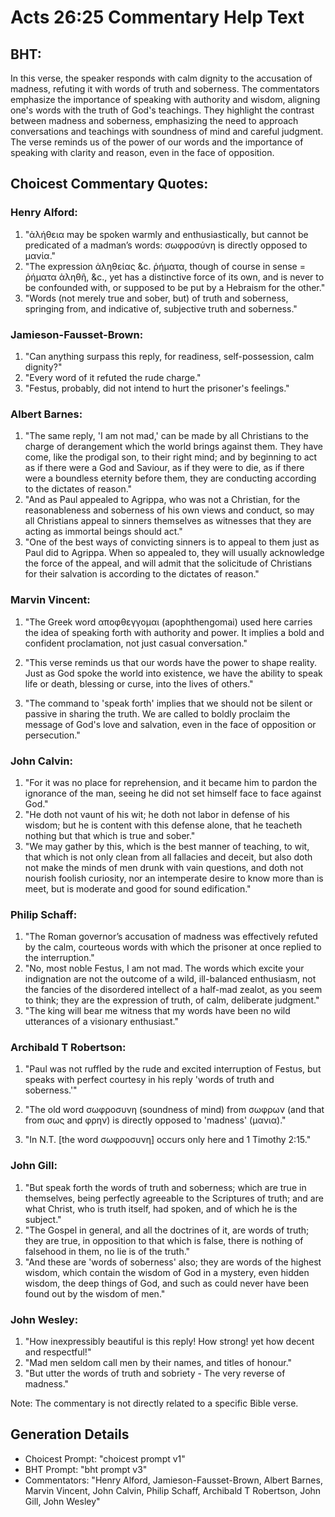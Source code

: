 # Acts 26:25 Commentary Help Text

## BHT:
In this verse, the speaker responds with calm dignity to the accusation of madness, refuting it with words of truth and soberness. The commentators emphasize the importance of speaking with authority and wisdom, aligning one's words with the truth of God's teachings. They highlight the contrast between madness and soberness, emphasizing the need to approach conversations and teachings with soundness of mind and careful judgment. The verse reminds us of the power of our words and the importance of speaking with clarity and reason, even in the face of opposition.

## Choicest Commentary Quotes:
### Henry Alford:
1. "ἀλήθεια may be spoken warmly and enthusiastically, but cannot be predicated of a madman’s words: σωφροσύνη is directly opposed to μανία."
2. "The expression ἀληθείας &c. ῥήματα, though of course in sense = ῥήματα ἀληθῆ, &c., yet has a distinctive force of its own, and is never to be confounded with, or supposed to be put by a Hebraism for the other."
3. "Words (not merely true and sober, but) of truth and soberness, springing from, and indicative of, subjective truth and soberness."

### Jamieson-Fausset-Brown:
1. "Can anything surpass this reply, for readiness, self-possession, calm dignity?"
2. "Every word of it refuted the rude charge."
3. "Festus, probably, did not intend to hurt the prisoner's feelings."

### Albert Barnes:
1. "The same reply, 'I am not mad,' can be made by all Christians to the charge of derangement which the world brings against them. They have come, like the prodigal son, to their right mind; and by beginning to act as if there were a God and Saviour, as if they were to die, as if there were a boundless eternity before them, they are conducting according to the dictates of reason."
2. "And as Paul appealed to Agrippa, who was not a Christian, for the reasonableness and soberness of his own views and conduct, so may all Christians appeal to sinners themselves as witnesses that they are acting as immortal beings should act."
3. "One of the best ways of convicting sinners is to appeal to them just as Paul did to Agrippa. When so appealed to, they will usually acknowledge the force of the appeal, and will admit that the solicitude of Christians for their salvation is according to the dictates of reason."

### Marvin Vincent:
1. "The Greek word αποφθεγγομαι (apophthengomai) used here carries the idea of speaking forth with authority and power. It implies a bold and confident proclamation, not just casual conversation."

2. "This verse reminds us that our words have the power to shape reality. Just as God spoke the world into existence, we have the ability to speak life or death, blessing or curse, into the lives of others."

3. "The command to 'speak forth' implies that we should not be silent or passive in sharing the truth. We are called to boldly proclaim the message of God's love and salvation, even in the face of opposition or persecution."

### John Calvin:
1. "For it was no place for reprehension, and it became him to pardon the ignorance of the man, seeing he did not set himself face to face against God."
2. "He doth not vaunt of his wit; he doth not labor in defense of his wisdom; but he is content with this defense alone, that he teacheth nothing but that which is true and sober."
3. "We may gather by this, which is the best manner of teaching, to wit, that which is not only clean from all fallacies and deceit, but also doth not make the minds of men drunk with vain questions, and doth not nourish foolish curiosity, nor an intemperate desire to know more than is meet, but is moderate and good for sound edification."

### Philip Schaff:
1. "The Roman governor’s accusation of madness was effectively refuted by the calm, courteous words with which the prisoner at once replied to the interruption."
2. "No, most noble Festus, I am not mad. The words which excite your indignation are not the outcome of a wild, ill-balanced enthusiasm, not the fancies of the disordered intellect of a half-mad zealot, as you seem to think; they are the expression of truth, of calm, deliberate judgment."
3. "The king will bear me witness that my words have been no wild utterances of a visionary enthusiast."

### Archibald T Robertson:
1. "Paul was not ruffled by the rude and excited interruption of Festus, but speaks with perfect courtesy in his reply 'words of truth and soberness.'"

2. "The old word σωφροσυνη (soundness of mind) from σωφρων (and that from σως and φρην) is directly opposed to 'madness' (μανια)."

3. "In N.T. [the word σωφροσυνη] occurs only here and 1 Timothy 2:15."

### John Gill:
1. "But speak forth the words of truth and soberness; which are true in themselves, being perfectly agreeable to the Scriptures of truth; and are what Christ, who is truth itself, had spoken, and of which he is the subject."
2. "The Gospel in general, and all the doctrines of it, are words of truth; they are true, in opposition to that which is false, there is nothing of falsehood in them, no lie is of the truth."
3. "And these are 'words of soberness' also; they are words of the highest wisdom, which contain the wisdom of God in a mystery, even hidden wisdom, the deep things of God, and such as could never have been found out by the wisdom of men."

### John Wesley:
1. "How inexpressibly beautiful is this reply! How strong! yet how decent and respectful!"
2. "Mad men seldom call men by their names, and titles of honour."
3. "But utter the words of truth and sobriety - The very reverse of madness."

Note: The commentary is not directly related to a specific Bible verse.


## Generation Details
- Choicest Prompt: "choicest prompt v1"
- BHT Prompt: "bht prompt v3"
- Commentators: "Henry Alford, Jamieson-Fausset-Brown, Albert Barnes, Marvin Vincent, John Calvin, Philip Schaff, Archibald T Robertson, John Gill, John Wesley"
